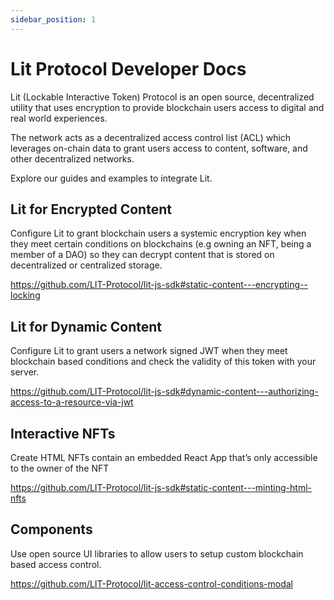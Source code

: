 ```yaml
---
sidebar_position: 1
---
```


# Lit Protocol Developer Docs

Lit (Lockable Interactive Token) Protocol is an open source, decentralized utility that uses encryption to provide blockchain users access to digital and real world experiences.

The network acts as a decentralized access control list (ACL) which leverages on-chain data to grant users access to content, software, and other decentralized networks.

Explore our guides and examples to integrate Lit.

## Lit for Encrypted Content

Configure Lit to grant blockchain users a systemic encryption key when they meet certain conditions on blockchains (e.g owning an NFT, being a member of a DAO) so they can decrypt content that is stored on decentralized or centralized storage.

https://github.com/LIT-Protocol/lit-js-sdk#static-content---encrypting--locking

## Lit for Dynamic Content

Configure Lit to grant users a network signed JWT when they meet blockchain based conditions and check the validity of this token with your server.

https://github.com/LIT-Protocol/lit-js-sdk#dynamic-content---authorizing-access-to-a-resource-via-jwt

## Interactive NFTs

Create HTML NFTs contain an embedded React App that’s only accessible to the owner of the NFT

https://github.com/LIT-Protocol/lit-js-sdk#static-content---minting-html-nfts

## Components

Use open source UI libraries to allow users to setup custom blockchain based access control.

https://github.com/LIT-Protocol/lit-access-control-conditions-modal
